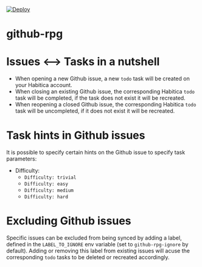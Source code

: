 [![Deploy](https://www.herokucdn.com/deploy/button.svg)](https://heroku.com/deploy?template=https://github.com/danielbe1/github-rpg)
# github-rpg


Issues <--> Tasks in a nutshell
==============================
* When opening a new Github issue, a new `todo` task will be created on your Habitica account.
* When closing an existing Github issue, the corresponding Habitica `todo` task will be completed, if the task does not exist it will be recreated.
* When reopening a closed Github issue, the corresponding Habitica `todo` task will be uncompleted, if it does not exist it will be recreated.

Task hints in Github issues
===========================
It is possible to specify certain hints on the Github issue to specify task parameters:
* Difficulty: 
    - `Difficulty: trivial`
    - `Difficulty: easy`
    - `Difficulty: medium`
    - `Difficulty: hard`

Excluding Github issues
=======================
Specific issues can be excluded from being synced by adding a label, defined in the `LABEL_TO_IGNORE` env variable (set to `github-rpg-ignore` by default).
Adding or removing this label from existing issues will acuse the corresponding `todo` tasks to be deleted or recreated accordingly.
